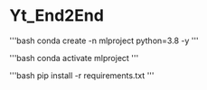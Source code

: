 # Yt_End2End

'''bash
conda create -n mlproject python=3.8 -y
'''

'''bash
conda activate mlproject
'''

'''bash
pip install -r requirements.txt
'''